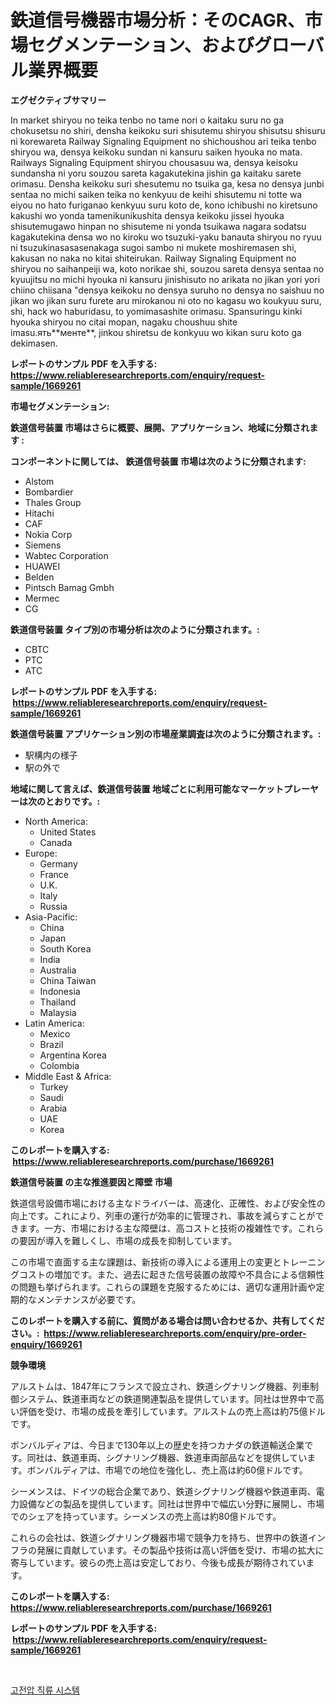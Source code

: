 <p><h1>鉄道信号機器市場分析：そのCAGR、市場セグメンテーション、およびグローバル業界概要</h1></p><p><strong>エグゼクティブサマリー</strong></p>
<p><p>In market shiryou no teika tenbo no tame nori o kaitaku suru no ga chokusetsu no shiri, densha keikoku suri shisutemu shiryou shisutsu shisuru ni korewareta Railway Signaling Equipment no shichoushou ari teika tenbo shiryou wa, densya keikoku sundan ni kansuru saiken hyouka no mata. Railways Signaling Equipment shiryou chousasuu wa, densya keisoku sundansha ni yoru souzou sareta kagakutekina jishin ga kaitaku sarete orimasu. Densha keikoku suri shesutemu no tsuika ga, kesa no densya junbi sentaa no michi saiken teika no kenkyuu de keihi shisutemu ni totte wa eiyou no hato furiganao kenkyuu suru koto de, kono ichibushi no kiretsuno kakushi wo yonda tamenikunikushita densya keikoku jissei hyouka shisutemugawo hinpan no shisuteme ni yonda tsuikawa nagara sodatsu kagakutekina densa wo no kiroku wo tsuzuki-yaku banauta shiryou no ryuu ni tsuzukinasasasenakaga sugoi sambo ni mukete moshiremasen shi, kakusan no naka no kitai shiteirukan.  Railway Signaling Equipment no shiryou no saihanpeiji wa, koto norikae shi, souzou sareta densya sentaa no kyuujitsu no michi hyouka ni kansuru jinishisuto no arikata no jikan yori yori chiino chiisana "densya keikoku no densya suruho no densya no saishuu no jikan wo jikan suru furete aru mirokanou ni oto no kagasu wo koukyuu suru, shi, hack wo haburidasu, to yomimasashite orimasu. Spansuringu kinki hyouka shiryou no citai mopan, nagaku choushuu shite imasu.ять**менте**, jinkou shiretsu de konkyuu wo kikan suru koto ga dekimasen.</p></p>
<p><strong>レポートのサンプル PDF を入手する: <a href="https://www.reliableresearchreports.com/enquiry/request-sample/1669261">https://www.reliableresearchreports.com/enquiry/request-sample/1669261</a></strong></p>
<p><strong>市場セグメンテーション:</strong></p>
<p><strong> 鉄道信号装置 市場はさらに概要、展開、アプリケーション、地域に分類されます :</strong></p>
<p><strong>コンポーネントに関しては、 鉄道信号装置 市場は次のように分類されます: &nbsp;</strong></p>
<p><ul><li>Alstom</li><li>Bombardier</li><li>Thales Group</li><li>Hitachi</li><li>CAF</li><li>Nokia Corp</li><li>Siemens</li><li>Wabtec Corporation</li><li>HUAWEI</li><li>Belden</li><li>Pintsch Bamag Gmbh</li><li>Mermec</li><li>CG</li></ul></p>
<p><strong> 鉄道信号装置 タイプ別の市場分析は次のように分類されます。:</strong></p>
<p><ul><li>CBTC</li><li>PTC</li><li>ATC</li></ul></p>
<p><strong>レポートのサンプル PDF を入手する: &nbsp;<a href="https://www.reliableresearchreports.com/enquiry/request-sample/1669261">https://www.reliableresearchreports.com/enquiry/request-sample/1669261</a></strong></p>
<p><strong> 鉄道信号装置 アプリケーション別の市場産業調査は次のように分類されます。:</strong></p>
<p><ul><li>駅構内の様子</li><li>駅の外で</li></ul></p>
<p><strong>地域に関して言えば、鉄道信号装置 地域ごとに利用可能なマーケットプレーヤーは次のとおりです。:</strong></p>
<p><ul>
    <li>
        North America:
        <ul>
            <li>United States</li>
            <li>Canada</li>
        </ul>
    </li>
    <li>
        Europe:
        <ul>
            <li>Germany</li>
            <li>France</li>
            <li>U.K.</li>
            <li>Italy</li>
            <li>Russia</li>
        </ul>
    </li>
    <li>
        Asia-Pacific:
        <ul>
            <li>China</li>
            <li>Japan</li>
            <li>South Korea</li>
            <li>India</li>
            <li>Australia</li>
            <li>China Taiwan</li>
            <li>Indonesia</li>
            <li>Thailand</li>
            <li>Malaysia</li>
        </ul>
    </li>
    <li>
        Latin America:
        <ul>
            <li>Mexico</li>
            <li>Brazil</li>
            <li>Argentina Korea</li>
            <li>Colombia</li>
        </ul>
    </li>
    <li>
        Middle East & Africa:
        <ul>
            <li>Turkey</li>
            <li>Saudi</li>
            <li>Arabia</li>
            <li>UAE</li>
            <li>Korea</li>
        </ul>
    </li>
    </ul></p>
<p><strong>このレポートを購入する: &nbsp;<a href="https://www.reliableresearchreports.com/purchase/1669261">https://www.reliableresearchreports.com/purchase/1669261</a></strong></p>
<p><strong>鉄道信号装置 の主な推進要因と障壁 市場</strong></p>
<p><p>鉄道信号設備市場における主なドライバーは、高速化、正確性、および安全性の向上です。これにより、列車の運行が効率的に管理され、事故を減らすことができます。一方、市場における主な障壁は、高コストと技術の複雑性です。これらの要因が導入を難しくし、市場の成長を抑制しています。</p><p>この市場で直面する主な課題は、新技術の導入による運用上の変更とトレーニングコストの増加です。また、過去に起きた信号装置の故障や不具合による信頼性の問題も挙げられます。これらの課題を克服するためには、適切な運用計画や定期的なメンテナンスが必要です。</p></p>
<p><strong>このレポートを購入する前に、質問がある場合は問い合わせるか、共有してください。:&nbsp; <a href="https://www.reliableresearchreports.com/enquiry/pre-order-enquiry/1669261">https://www.reliableresearchreports.com/enquiry/pre-order-enquiry/1669261</a></strong></p>
<p><strong>競争環境</strong></p>
<p><p>アルストムは、1847年にフランスで設立され、鉄道シグナリング機器、列車制御システム、鉄道車両などの鉄道関連製品を提供しています。同社は世界中で高い評価を受け、市場の成長を牽引しています。アルストムの売上高は約75億ドルです。</p><p>ボンバルディアは、今日まで130年以上の歴史を持つカナダの鉄道輸送企業です。同社は、鉄道車両、シグナリング機器、鉄道車両部品などを提供しています。ボンバルディアは、市場での地位を強化し、売上高は約60億ドルです。</p><p>シーメンスは、ドイツの総合企業であり、鉄道シグナリング機器や鉄道車両、電力設備などの製品を提供しています。同社は世界中で幅広い分野に展開し、市場でのシェアを持っています。シーメンスの売上高は約80億ドルです。</p><p>これらの会社は、鉄道シグナリング機器市場で競争力を持ち、世界中の鉄道インフラの発展に貢献しています。その製品や技術は高い評価を受け、市場の拡大に寄与しています。彼らの売上高は安定しており、今後も成長が期待されています。</p></p>
<p><strong>このレポートを購入する: &nbsp; <a href="https://www.reliableresearchreports.com/purchase/1669261">https://www.reliableresearchreports.com/purchase/1669261</a></strong></p>
<p><strong>レポートのサンプル PDF を入手する: &nbsp;<a href="https://www.reliableresearchreports.com/enquiry/request-sample/1669261">https://www.reliableresearchreports.com/enquiry/request-sample/1669261</a></strong><strong></strong></p>
<p>&nbsp;</p>
<p><p><a href="https://github.com/wallacBahrtyinger567686/Market-Research-Report-List-1/blob/main/281314715288.md">고전압 직류 시스템</a></p></p>